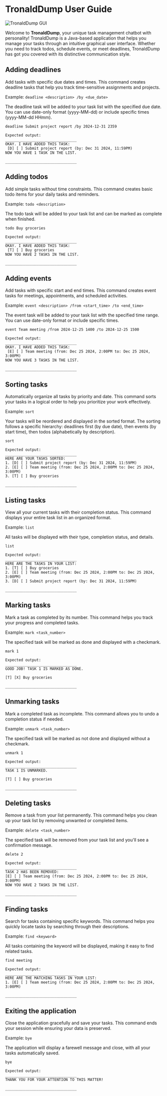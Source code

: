 # TronaldDump User Guide

![TronaldDump GUI](src/main/resources/Ui.png)

Welcome to **TronaldDump**, your unique task management chatbot with personality! TronaldDump is a Java-based application that helps you manage your tasks through an intuitive graphical user interface. Whether you need to track todos, schedule events, or meet deadlines, TronaldDump has got you covered with its distinctive communication style.

## Adding deadlines

Add tasks with specific due dates and times. This command creates deadline tasks that help you track time-sensitive assignments and projects.

Example: `deadline <description> /by <due_date>`

The deadline task will be added to your task list with the specified due date. You can use date-only format (yyyy-MM-dd) or include specific times (yyyy-MM-dd HHmm).

```
deadline Submit project report /by 2024-12-31 2359
```

```
Expected output:
________________________________
OKAY. I HAVE ADDED THIS TASK:
 [D] [ ] Submit project report (by: Dec 31 2024, 11:59PM)
NOW YOU HAVE 1 TASK IN THE LIST.

________________________________
```

## Adding todos

Add simple tasks without time constraints. This command creates basic todo items for your daily tasks and reminders.

Example: `todo <description>`

The todo task will be added to your task list and can be marked as complete when finished.

```
todo Buy groceries
```

```
Expected output:
________________________________
OKAY. I HAVE ADDED THIS TASK:
 [T] [ ] Buy groceries
NOW YOU HAVE 2 TASKS IN THE LIST.

________________________________
```

## Adding events

Add tasks with specific start and end times. This command creates event tasks for meetings, appointments, and scheduled activities.

Example: `event <description> /from <start_time> /to <end_time>`

The event task will be added to your task list with the specified time range. You can use date-only format or include specific times.

```
event Team meeting /from 2024-12-25 1400 /to 2024-12-25 1500
```

```
Expected output:
________________________________
OKAY. I HAVE ADDED THIS TASK:
 [E] [ ] Team meeting (from: Dec 25 2024, 2:00PM to: Dec 25 2024, 3:00PM)
NOW YOU HAVE 3 TASKS IN THE LIST.

________________________________
```

## Sorting tasks

Automatically organize all tasks by priority and date. This command sorts your tasks in a logical order to help you prioritize your work effectively.

Example: `sort`

Your tasks will be reordered and displayed in the sorted format. The sorting follows a specific hierarchy: deadlines first (by due date), then events (by start time), then todos (alphabetically by description).

```
sort
```

```
Expected output:
________________________________
HERE ARE YOUR TASKS SORTED:
1. [D] [ ] Submit project report (by: Dec 31 2024, 11:59PM)
2. [E] [ ] Team meeting (from: Dec 25 2024, 2:00PM to: Dec 25 2024, 3:00PM)
3. [T] [ ] Buy groceries

________________________________
```

## Listing tasks

View all your current tasks with their completion status. This command displays your entire task list in an organized format.

Example: `list`

All tasks will be displayed with their type, completion status, and details.

```
list
```

```
Expected output:
________________________________
HERE ARE THE TASKS IN YOUR LIST:
1. [T] [ ] Buy groceries
2. [E] [ ] Team meeting (from: Dec 25 2024, 2:00PM to: Dec 25 2024, 3:00PM)
3. [D] [ ] Submit project report (by: Dec 31 2024, 11:59PM)

________________________________
```

## Marking tasks

Mark a task as completed by its number. This command helps you track your progress and completed tasks.

Example: `mark <task_number>`

The specified task will be marked as done and displayed with a checkmark.

```
mark 1
```

```
Expected output:
________________________________
GOOD JOB! TASK 1 IS MARKED AS DONE.

[T] [X] Buy groceries

________________________________
```

## Unmarking tasks

Mark a completed task as incomplete. This command allows you to undo a completion status if needed.

Example: `unmark <task_number>`

The specified task will be marked as not done and displayed without a checkmark.

```
unmark 1
```

```
Expected output:
________________________________
TASK 1 IS UNMARKED.

[T] [ ] Buy groceries

________________________________
```

## Deleting tasks

Remove a task from your list permanently. This command helps you clean up your task list by removing unwanted or completed items.

Example: `delete <task_number>`

The specified task will be removed from your task list and you'll see a confirmation message.

```
delete 2
```

```
Expected output:
________________________________
TASK 2 HAS BEEN REMOVED:
[E] [ ] Team meeting (from: Dec 25 2024, 2:00PM to: Dec 25 2024, 3:00PM)
NOW YOU HAVE 2 TASKS IN THE LIST.

________________________________
```

## Finding tasks

Search for tasks containing specific keywords. This command helps you quickly locate tasks by searching through their descriptions.

Example: `find <keyword>`

All tasks containing the keyword will be displayed, making it easy to find related tasks.

```
find meeting
```

```
Expected output:
________________________________
HERE ARE THE MATCHING TASKS IN YOUR LIST:
1. [E] [ ] Team meeting (from: Dec 25 2024, 2:00PM to: Dec 25 2024, 3:00PM)

________________________________
```

## Exiting the application

Close the application gracefully and save your tasks. This command ends your session while ensuring your data is preserved.

Example: `bye`

The application will display a farewell message and close, with all your tasks automatically saved.

```
bye
```

```
Expected output:
________________________________
THANK YOU FOR YOUR ATTENTION TO THIS MATTER!

________________________________
```
